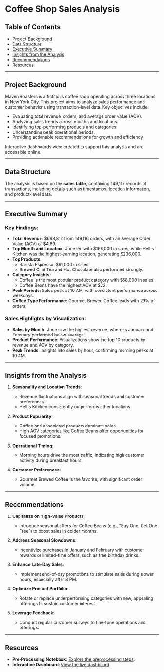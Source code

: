 # Coffee Shop Sales Analysis

## Table of Contents
- [Project Background](#project-background)
- [Data Structure](#data-structure)
- [Executive Summary](#executive-summary)
- [Insights from the Analysis](#insights-from-the-analysis)
- [Recommendations](#recommendations)
- [Resources](#resources)

---

## Project Background

Maven Roasters is a fictitious coffee shop operating across three locations in New York City. This project aims to analyze sales performance and customer behavior using transaction-level data. Key objectives include:

- Evaluating total revenue, orders, and average order value (AOV).
- Analyzing sales trends across months and locations.
- Identifying top-performing products and categories.
- Understanding peak operational periods.
- Providing actionable recommendations for growth and efficiency.

Interactive dashboards were created to support this analysis and are accessible online.

---

## Data Structure

The analysis is based on the **sales table**, containing 149,115 records of transactions, including details such as timestamps, location information, and product-level data.

---

## Executive Summary

### Key Findings:

- **Total Revenue**: $698,812 from 149,116 orders, with an Average Order Value (AOV) of $4.69.
- **Top Month and Location**: June led with $166,000 in sales, while Hell's Kitchen was the highest-earning location, generating $236,000.
- **Top Products**: 
  - Barista Espresso: $91,000 in sales.
  - Brewed Chai Tea and Hot Chocolate also performed strongly.
- **Category Insights**:
  - Coffee is the most popular product category with $58,000 in sales.
  - Coffee Beans have the highest AOV at $22.
- **Peak Periods**: Sales peak at 10 AM, with consistent performance across weekdays.
- **Coffee Type Performance**: Gourmet Brewed Coffee leads with 29% of orders.

### Sales Highlights by Visualization:
- **Sales by Month**: June saw the highest revenue, whereas January and February performed below average.
- **Product Performance**: Visualizations show the top 10 products by revenue and AOV by category.
- **Peak Trends**: Insights into sales by hour, confirming morning peaks at 10 AM.

---

## Insights from the Analysis

1. **Seasonality and Location Trends**:
   - Revenue fluctuations align with seasonal trends and customer preferences.
   - Hell's Kitchen consistently outperforms other locations.

2. **Product Popularity**:
   - Coffee and associated products dominate sales.
   - High AOV categories like Coffee Beans offer opportunities for focused promotions.

3. **Operational Timing**:
   - Morning hours drive the most traffic, indicating high customer activity during breakfast hours.

4. **Customer Preferences**:
   - Gourmet Brewed Coffee is the favorite, with significant order volume.

---

## Recommendations

1. **Capitalize on High-Value Products**:
   - Introduce seasonal offers for Coffee Beans (e.g., "Buy One, Get One Free") to boost sales in colder months.

2. **Address Seasonal Slowdowns**:
   - Incentivize purchases in January and February with customer rewards or limited-time offers, such as free birthday drinks.

3. **Enhance Late-Day Sales**:
   - Implement end-of-day promotions to stimulate sales during slower hours, especially after 8 PM.

4. **Optimize Product Portfolio**:
   - Rotate or replace underperforming categories with new, appealing offerings to sustain customer interest.

5. **Leverage Feedback**:
   - Conduct regular customer surveys to fine-tune operations and offerings.

---

## Resources

- **Pre-Processing Notebook**: [Explore the preprocessing steps](https://github.com/daniyaljunjua/Coffee-Shop-Sales-Analysis-with-Streamlit/blob/main/EDA.ipynb).
- **Interactive Dashboard**: [View the live dashboard](https://coffee-shops-sales-analysis.streamlit.app/).

